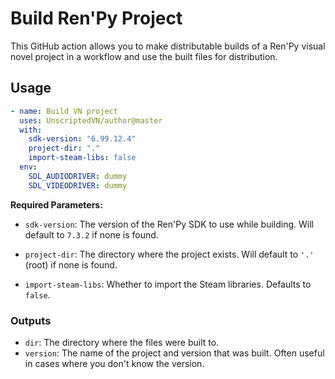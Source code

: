 # Build Ren'Py Project

This GitHub action allows you to make distributable builds of a Ren'Py visual novel project in a workflow and use the built files for distribution.

## Usage

```yml
- name: Build VN project
  uses: UnscriptedVN/author@master
  with:
    sdk-version: "6.99.12.4"
    project-dir: "."
    import-steam-libs: false
  env:
    SDL_AUDIODRIVER: dummy
    SDL_VIDEODRIVER: dummy
```

**Required Parameters:**

- `sdk-version`: The version of the Ren'Py SDK to use while building. Will default to `7.3.2` if none is found.

- `project-dir`: The directory where the project exists. Will default to `'.'` (root) if none is found.

- `import-steam-libs`: Whether to import the Steam libraries. Defaults to `false`.

### Outputs

- `dir`: The directory where the files were built to.
- `version`: The name of the project and version that was built. Often useful in cases where you don't know the version.
